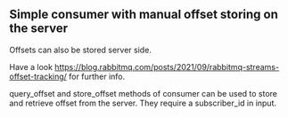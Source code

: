 Simple consumer with manual offset storing on the server
---

Offsets can also be stored server side.

Have a look https://blog.rabbitmq.com/posts/2021/09/rabbitmq-streams-offset-tracking/ for further info.

query_offset and store_offset methods of consumer can be used to store and retrieve offset from the server.
They require a subscriber_id in input.
